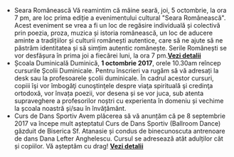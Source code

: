 * <label>Seara Românească</label> Vă reamintim că mâine seară, joi, 5 octombrie, la ora 7 pm, are loc prima ediție a evenimentului cultural "Seara Românească". Acest eveniment se vrea a fi un loc de regăsire individuală și colectivă prin poezia, proza, muzica și istoria românească, un loc de aducere aminte a tradițiilor și culturii românești autentice, care să ne ajute să ne păstrăm identitatea și să simțim autentic românește. Serile Românești se vor  desfășura în prima joi a fiecărei luni, la ora 7 pm.<a href="{{ site.baseurl }}/ro/2017/seara-romaneasca.html"><strong>Vezi&nbsp;detalii</strong></a>
* <label>Școala Duminicală</label> Duminică, <strong>1 octombrie 2017</strong>, orele 10.30am reîncep cursurile Școlii Duminicale. Pentru înscrieri va rugăm să vă adresați la desk sau la profesoarele școlii duminicale. În cadrul acestor cursuri, copiii îşi vor îmbogăţi cunoştinţele despre viaţa spirituală şi credinţa ortodoxă, vor învața poezii, vor desena și se vor juca, sub atenta supraveghere a profesorilor noștri cu experienta în domeniu și vechime la școala noastră și/sau în învățământ.
* <label>Curs de Dans Sportiv</label> Avem plăcerea să vă anunțăm că pe 8 septembrie 2017 va începe mult așteptatul Curs de Dans Sportiv (Ballroom Dance) găzduit de Biserica Sf. Atanasie și condus de binecunoscuta antrenoare de dans Dana Lefter Anghelescu. Cursul se adresează atât adulților cât și copiilor. Vă așteptăm cu drag! <a href="{{ site.baseurl }}/ro/2017/curs-de-dans.html"><strong>Vezi&nbsp;detalii</strong></a>